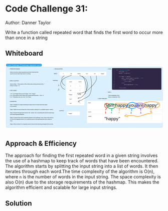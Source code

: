 # Code Challenge 31:

Author: Danner Taylor

Write a function called repeated word that finds the first word to occur more than once in a string

## Whiteboard

![Whiteboard](code_chall_31.png)

## Approach & Efficiency

The approach for finding the first repeated word in a given string involves the use of a hashmap to keep track of words that have been encountered. The algorithm starts by splitting the input string into a list of words. It then iterates through each word.The time complexity of the algorithm is O(n), where `n` is the number of words in the input string. The space complexity is also O(n) due to the storage requirements of the hashmap. This makes the algorithm efficient and scalable for large input strings.

## Solution
